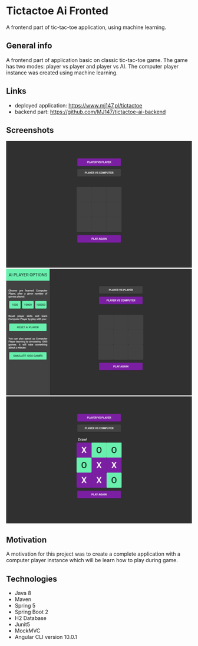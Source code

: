 # Tictactoe Ai Fronted
A frontend part of tic-tac-toe application, using machine learning.

## General info
A frontend part of application basic on classic tic-tac-toe game. The game has two modes: player vs player and player vs AI.
The computer player instance was created using machine learning.  

## Links
* deployed application: https://www.mj147.pl/tictactoe
* backend part: https://github.com/MJ147/tictactoe-ai-backend

## Screenshots
![player vs player mode](./screenshots/1.png)
![player vs computer mode](./screenshots/2.png)
![play example](./screenshots/3.png)

## Motivation
A motivation for this project was to create a complete application with a computer player instance which will be learn how to play during game.

## Technologies
* Java 8
* Maven
* Spring 5
* Spring Boot 2
* H2 Database
* Junit5
* MockMVC
* Angular CLI version 10.0.1
